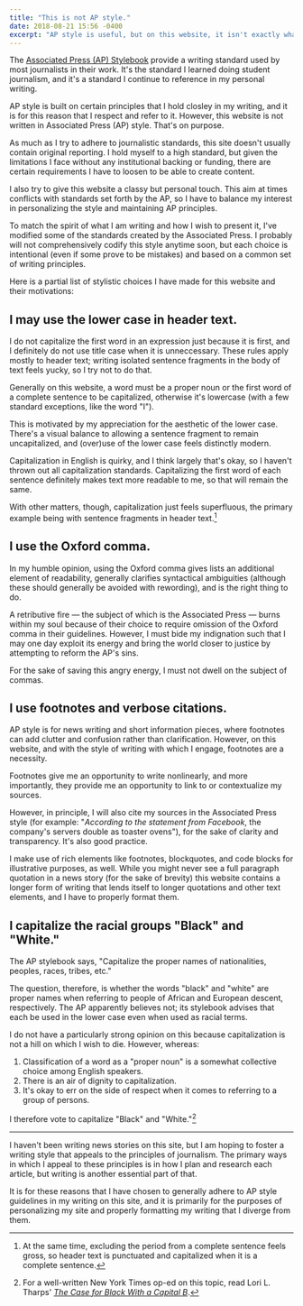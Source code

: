 ```yaml
---
title: "This is not AP style."
date: 2018-08-21 15:56 -0400
excerpt: "AP style is useful, but on this website, it isn't exactly what I need."
---
```


The [Associated Press (AP) Stylebook](https://www.apstylebook.com/) provide a writing standard used by most journalists in their work. It's the standard I learned doing student journalism, and it's a standard I continue to reference in my personal writing.

AP style is built on certain principles that I hold closley in my writing, and it is for this reason that I respect and refer to it. However, this website is not written in Associated Press (AP) style. That's on purpose.

As much as I try to adhere to journalistic standards, this site doesn't usually contain original reporting. I hold myself to a high standard, but given the limitations I face without any institutional backing or funding, there are certain requirements I have to loosen to be able to create content.

I also try to give this website a classy but personal touch. This aim at times conflicts with standards set forth by the AP, so I have to balance my interest in personalizing the style and maintaining AP principles.

To match the spirit of what I am writing and how I wish to present it, I've modified some of the standards created by the Associated Press. I probably will not comprehensively codify this style anytime soon, but each choice is intentional (even if some prove to be mistakes) and based on a common set of writing principles.

Here is a partial list of stylistic choices I have made for this website and their motivations:

## I may use the lower case in header text.

I do not capitalize the first word in an expression just because it is first, and I definitely do not use title case when it is unneccessary. These rules apply mostly to header text; writing isolated sentence fragments in the body of text feels yucky, so I try not to do that.

Generally on this website, a word must be a proper noun or the first word of a complete sentence to be capitalized, otherwise it's lowercase (with a few standard exceptions, like the word "I").

This is motivated by my appreciation for the aesthetic of the lower case. There's a visual balance to allowing a sentence fragment to remain uncapitalized, and (over)use of the lower case feels distinctly modern.

Capitalization in English is quirky, and I think largely that's okay, so I haven't thrown out all capitalization standards. Capitalizing the first word of each sentence definitely makes text more readable to me, so that will remain the same.

With other matters, though, capitalization just feels superfluous, the primary example being with sentence fragments in header text.[^punctuated-headers]

## I use the Oxford comma.

In my humble opinion, using the Oxford comma gives lists an additional element of readability, generally clarifies syntactical ambiguities (although these should generally be avoided with rewording), and is the right thing to do.

A retributive fire — the subject of which is the Associated Press — burns within my soul because of their choice to require omission of the Oxford comma in their guidelines. However, I must bide my indignation such that I may one day exploit its energy and bring the world closer to justice by attempting to reform the AP's sins.

For the sake of saving this angry energy, I must not dwell on the subject of commas.

## I use footnotes and verbose citations.

AP style is for news writing and short information pieces, where footnotes can add clutter and confusion rather than clarification. However, on this website, and with the style of writing with which I engage, footnotes are a necessity.

Footnotes give me an opportunity to write nonlinearly, and more importantly, they provide me an opportunity to link to or contextualize my sources.

However, in principle, I will also cite my sources in the Associated Press style (for example: "*According to the statement from Facebook*, the company's servers double as toaster ovens"), for the sake of clarity and transparency. It's also good practice.

I make use of rich elements like footnotes, blockquotes, and code blocks for illustrative purposes, as well. While you might never see a full paragraph quotation in a news story (for the sake of brevity) this website contains a longer form of writing that lends itself to longer quotations and other text elements, and I have to properly format them.

## I capitalize the racial groups "Black" and "White."

The AP stylebook says, "Capitalize the proper names of nationalities, peoples, races, tribes, etc."

The question, therefore, is whether the words "black" and "white" are proper names when referring to people of African and European descent, respectively. The AP apparently believes not; its stylebook advises that each be used in the lower case even when used as racial terms.

I do not have a particularly strong opinion on this because capitalization is not a hill on which I wish to die. However, whereas:

1. Classification of a word as a "proper noun" is a somewhat collective choice among English speakers.
2. There is an air of dignity to capitalization.
3. It's okay to err on the side of respect when it comes to referring to a group of persons.

I therefore vote to capitalize "Black" and "White."[^Tharps-op-ed]

----

I haven't been writing news stories on this site, but I am hoping to foster a writing style that appeals to the principles of journalism. The primary ways in which I appeal to these principles is in how I plan and research each article, but writing is another essential part of that.

It is for these reasons that I have chosen to generally adhere to AP style guidelines in my writing on this site, and it is primarily for the purposes of personalizing my site and properly formatting my writing that I diverge from them.



[^punctuated-headers]: At the same time, excluding the period from a complete sentence feels gross, so header text is punctuated and capitalized when it is a complete sentence.

[^Tharps-op-ed]: For a well-written New York Times op-ed on this topic, read Lori L. Tharps' [*The Case for Black With a Capital B*](https://www.nytimes.com/2014/11/19/opinion/the-case-for-black-with-a-capital-b.html).
